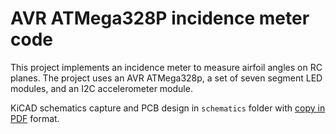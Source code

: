 # AVR ATMega328P incidence meter code

This project implements an incidence meter to measure airfoil angles on RC planes. The project uses an AVR ATMega328p, a set of seven segment LED modules, and an I2C accelerometer module.

KiCAD schematics capture and PCB design in ```schematics``` folder with [copy in PDF](../doc/incidence-meter.pdf) format.
